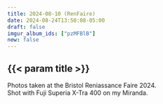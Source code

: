 ```yaml
---
title: 2024-08-10 (RenFaire)
date: 2024-08-24T13:50:08-05:00
draft: false
imgur_album_ids: ["pzMFBlB"]
new: false
---
```


## {{< param title >}}

Photos taken at the Bristol Reniassance Faire 2024.<br>
Shot with Fuji Superia X-Tra 400 on my Miranda.
